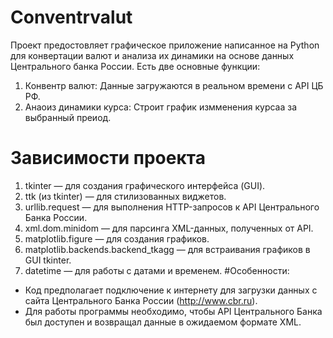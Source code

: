 # Conventrvalut
Проект предостовляет графическое приложение написанное на Python для конвертации валют и анализа их динамики на основе данных Центрального банка России. 
Есть две основные функции:
1) Конвентр валют: Данные загружаются в реальном времени с API ЦБ РФ.
2) Анаоиз динамики курса: Строит график измменения курсаа за выбранный преиод.
# Зависимости проекта
1) tkinter — для создания графического интерфейса (GUI).
2) ttk (из tkinter) — для стилизованных виджетов.
3) urllib.request — для выполнения HTTP-запросов к API Центрального Банка России.
4) xml.dom.minidom — для парсинга XML-данных, полученных от API.
5) matplotlib.figure — для создания графиков.
6) matplotlib.backends.backend_tkagg — для встраивания графиков в GUI tkinter.
7) datetime — для работы с датами и временем.
#Особенности:
* Код предполагает подключение к интернету для загрузки данных с сайта Центрального Банка России (http://www.cbr.ru).
* Для работы программы необходимо, чтобы API Центрального Банка был доступен и возвращал данные в ожидаемом формате XML.


